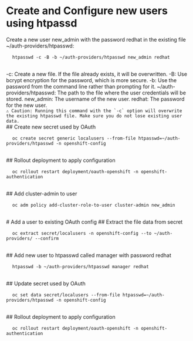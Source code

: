 # Create and Configure new users using htpassd
Create a new user new_admin with the password redhat in the existing file ~/auth-providers/htpasswd:
<div class="copy-to-clipboard">
  <pre>
  <code>htpasswd -c -B -b ~/auth-providers/htpasswd new_admin redhat</code>
  </pre>
</div>
-c: Create a new file. If the file already exists, it will be overwritten.
-B: Use bcrypt encryption for the password, which is more secure.
-b: Use the password from the command line rather than prompting for it.
~/auth-providers/htpasswd: The path to the file where the user credentials will be stored.
new_admin: The username of the new user.
redhat: The password for the new user.
<div class="caution">
  <code>&#9888; Caution: Running this command with the `-c` option will overwrite the existing htpasswd file. Make sure you do not lose existing user data.</code>
</div>
## Create new secret used by OAuth
<div class="copy-to-clipboard">
  <pre>
  <code>oc create secret generic localusers --from-file htpasswd=~/auth-providers/htpasswd -n openshift-config</code>
  </pre>
</div>
## Rollout deployment to apply configuration
<div class="copy-to-clipboard">
  <pre>
  <code>oc rollout restart deployment/oauth-openshift -n openshift-authentication</code>
  </pre>
</div>
## Add cluster-admin to user
<div class="copy-to-clipboard">
  <pre>
  <code>oc adm policy add-cluster-role-to-user cluster-admin new_admin</code>
  </pre>
</div>
# Add a user to existing OAuth config
## Extract the file data from secret
<div class="copy-to-clipboard">
  <pre>
  <code>oc extract secret/localusers -n openshift-config --to ~/auth-providers/ --confirm</code>
  </pre>
</div>
## Add new user to htpasswd called manager with password redhat
<div class="copy-to-clipboard">
  <pre>
  <code>htpasswd -b ~/auth-providers/htpasswd manager redhat</code>
  </pre>
</div>
## Update secret used by OAuth
<div class="copy-to-clipboard">
  <pre>
  <code>oc set data secret/localusers --from-file htpasswd=~/auth-providers/htpasswd -n openshift-config</code>
  </pre>
</div>
## Rollout deployment to apply configuration
<div class="copy-to-clipboard">
  <pre>
  <code>oc rollout restart deployment/oauth-openshift -n openshift-authentication</code>
  </pre>
</div>